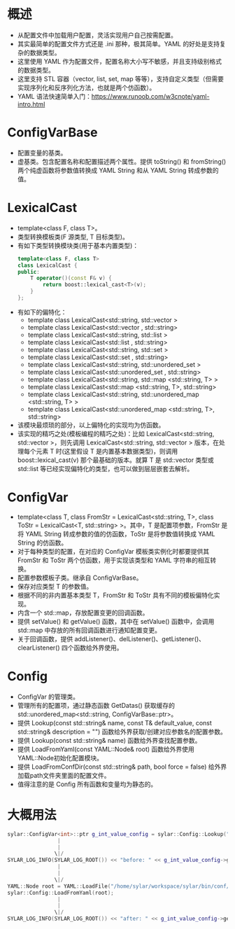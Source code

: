 # 概述

- 从配置文件中加载用户配置，灵活实现用户自己按需配置。
- 其实最简单的配置文件方式还是 .ini 那种，极其简单。YAML 的好处是支持复杂的数据类型。
- 这里使用 YAML 作为配置文件，配置名称大小写不敏感，并且支持级别格式的数据类型。
- 这里支持 STL 容器（vector, list, set, map 等等），支持自定义类型（但需要实现序列化和反序列化方法，也就是两个仿函数）。
- YAML 语法快速简单入门：https://www.runoob.com/w3cnote/yaml-intro.html


# ConfigVarBase

- 配置变量的基类。
- 虚基类。包含配置名称和配置描述两个属性。提供 toString() 和 fromString() 两个纯虚函数将参数值转换成 YAML String 和从 YAML String 转成参数的值。


# LexicalCast

- template<class F, class T>。
- 类型转换模板类(F 源类型, T 目标类型)。
- 有如下类型转换模块类(用于基本内置类型)：
	```C++
	template<class F, class T>
	class LexicalCast {
	public:
    	T operator()(const F& v) {
        	return boost::lexical_cast<T>(v);
    	}
	};
	```
- 有如下的偏特化：
	- template<class T> class LexicalCast<std::string, std::vector <T> >
	- template<class T> class LexicalCast<std::vector <T>, std::string>
	- template<class T> class LexicalCast<std::string, std::list<T> >
	- template<class T> class LexicalCast<std::list <T>, std::string>
	- template<class T> class LexicalCast<std::string, std::set <T> >
	- template<class T> class LexicalCast<std::set <T>, std::string> 
	- template<class T> class LexicalCast<std::string, std::unordered_set <T> >
	- template<class T> class LexicalCast<std::unordered_set <T>, std::string> 
	- template<class T> class LexicalCast<std::string, std::map <std::string, T> >
	- template<class T> class LexicalCast<std::map <std::string, T>, std::string> 
	- template<class T> class LexicalCast<std::string, std::unordered_map <std::string, T> >
	- template<class T> class LexicalCast<std::unordered_map <std::string, T>, std::string>
- 该模块最烦琐的部分，以上偏特化的实现均为仿函数。
- 该实现的精巧之处(模板编程的精巧之处)：比如 LexicalCast<std::string, std::vector<T> >，则先调用 LexicalCast<std::string, std::vector<T> > 版本，在处理每个元素 T 时(这里假设 T 是内置基本数据类型)，则调用 boost::lexical_cast<T>(v) 那个最基础的版本。就算 T 是 std::vector<T> 类型或 std::list<T> 等已经实现偏特化的类型，也可以做到层层嵌套去解析。


#  ConfigVar

- template<class T, class FromStr = LexicalCast<std::string, T>, class ToStr = LexicalCast<T, std::string> >。其中，T 是配置项参数，FromStr 是将 YAML String 转成参数的值的仿函数，ToStr 是将参数值转换成 YAML String 的仿函数。
- 对于每种类型的配置，在对应的 ConfigVar 模板类实例化时都要提供其 FromStr 和 ToStr 两个仿函数，用于实现该类型和 YAML 字符串的相互转换。
- 配置参数模板子类。继承自 ConfigVarBase。
- 保存对应类型 T 的参数值。
- 根据不同的非内置基本类型 T，FromStr 和 ToStr 具有不同的模板偏特化实现。
- 内含一个 std::map，存放配置变更的回调函数。
- 提供 setValue() 和 getValue() 函数，其中在 setValue() 函数中，会调用 std::map 中存放的所有回调函数进行通知配置变更。
- 关于回调函数，提供 addListener()、delListener()、getListener()、clearListener() 四个函数给外界使用。


# Config

- ConfigVar 的管理类。
- 管理所有的配置项，通过静态函数 GetDatas() 获取缓存的 std::unordered_map<std::string, ConfigVarBase::ptr>。
- 提供 Lookup(const std::string& name, const T& default_value, const std::string& description = "") 函数给外界获取/创建对应参数名的配置参数。
- 提供 Lookup(const std::string& name) 函数给外界查找配置参数。
- 提供 LoadFromYaml(const YAML::Node& root) 函数给外界使用YAML::Node初始化配置模块。
- 提供 LoadFromConfDir(const std::string& path, bool force = false) 给外界加载path文件夹里面的配置文件。
- 值得注意的是 Config 所有函数和变量均为静态的。


# 大概用法
```C++
sylar::ConfigVar<int>::ptr g_int_value_config = sylar::Config::Lookup("system.port", (int)8080, "system port");
  				|
				|
			   \|/
SYLAR_LOG_INFO(SYLAR_LOG_ROOT()) << "before: " << g_int_value_config->getValue();
  				|
				|
			   \|/
YAML::Node root = YAML::LoadFile("/home/sylar/workspace/sylar/bin/conf/test.yml");
sylar::Config::LoadFromYaml(root);
				|
				|
			   \|/
SYLAR_LOG_INFO(SYLAR_LOG_ROOT()) << "after: " << g_int_value_config->getValue();
```
